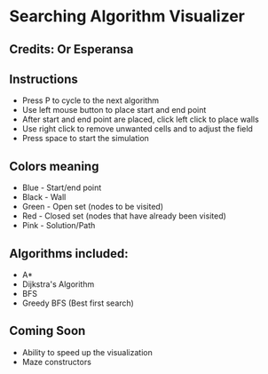 
# Searching Algorithm Visualizer
## Credits: Or Esperansa

## Instructions

- Press P to cycle to the next algorithm
- Use left mouse button to place start and end point
- After start and end point are placed, click left click to place walls
- Use right click to remove unwanted cells and to adjust the field
- Press space to start the simulation

## Colors meaning

- Blue - Start/end point
- Black - Wall
- Green - Open set (nodes to be visited)
- Red - Closed set (nodes that have already been visited)
- Pink - Solution/Path

## Algorithms included:
- A*
- Dijkstra's Algorithm
- BFS
- Greedy BFS (Best first search) 

## Coming Soon 
- Ability to speed up the visualization
- Maze constructors